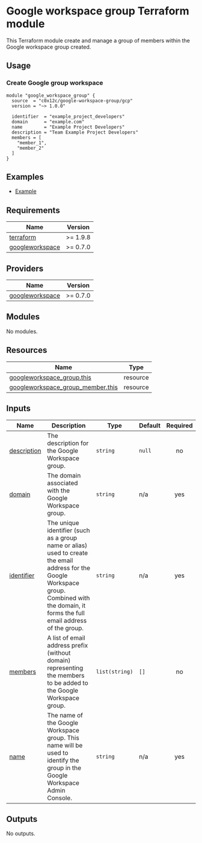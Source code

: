 # Google workspace group Terraform module

This Terraform module create and manage a group of members within the Google workspace group created.

## Usage

### Create Google group workspace

```hcl
module "google_workspace_group" {
  source  = "c0x12c/google-workspace-group/gcp"
  version = "~> 1.0.0"

  identifier  = "example_project_developers"
  domain      = "example.com"
  name        = "Example Project Developers"
  description = "Team Example Project Developers"
  members = [
    "member_1",
    "member_2"
  ]
}
```

## Examples

- [Example](./examples/complete/)

<!-- BEGIN_TF_DOCS -->

## Requirements

| Name | Version |
|------|---------|
| <a name="requirement_terraform"></a> [terraform](#requirement\_terraform) | >= 1.9.8 |
| <a name="requirement_googleworkspace"></a> [googleworkspace](#requirement\_googleworkspace) | >= 0.7.0 |

## Providers

| Name | Version |
|------|---------|
| <a name="provider_googleworkspace"></a> [googleworkspace](#provider\_googleworkspace) | >= 0.7.0 |

## Modules

No modules.

## Resources

| Name | Type |
|------|------|
| [googleworkspace_group.this](https://registry.terraform.io/providers/hashicorp/googleworkspace/latest/docs/resources/group) | resource |
| [googleworkspace_group_member.this](https://registry.terraform.io/providers/hashicorp/googleworkspace/latest/docs/resources/group_member) | resource |

## Inputs

| Name | Description | Type | Default | Required |
|------|-------------|------|---------|:--------:|
| <a name="input_description"></a> [description](#input\_description) | The description for the Google Workspace group. | `string` | `null` | no |
| <a name="input_domain"></a> [domain](#input\_domain) | The domain associated with the Google Workspace group. | `string` | n/a | yes |
| <a name="input_identifier"></a> [identifier](#input\_identifier) | The unique identifier (such as a group name or alias) used to create the email address for the Google Workspace group. Combined with the domain, it forms the full email address of the group. | `string` | n/a | yes |
| <a name="input_members"></a> [members](#input\_members) | A list of email address prefix (without domain) representing the members to be added to the Google Workspace group. | `list(string)` | `[]` | no |
| <a name="input_name"></a> [name](#input\_name) | The name of the Google Workspace group. This name will be used to identify the group in the Google Workspace Admin Console. | `string` | n/a | yes |

## Outputs

No outputs.

<!-- END_TF_DOCS -->
